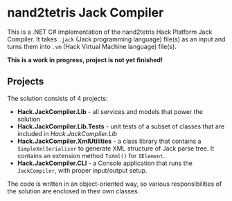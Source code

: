 # nand2tetris Jack Compiler

This is a .NET C# implementation of the nand2tetris Hack Platform Jack Compiler.
It takes `.jack` (Jack programming language) file(s) as an input and turns them
into `.vm` (Hack Virtual Machine language) file(s).

**This is a work in progress, project is not yet finished!**

## Projects

The solution consists of 4 projects:

- **Hack.JackCompiler.Lib** - all services and models that power the solution
- **Hack.JackCompiler.Lib.Tests** - unit tests of a subset of classes that are
  included in *Hack.JackCompiler.Lib*
- **Hack.JackCompiler.XmlUtilities** - a class library that contains a
  `SimpleXmlSerializer` to generate XML structure of Jack parse tree. It
  contains an extension method `ToXml()` for `IElement`.
- **Hack.JackCompiler.CLI** - a Console application that runs the `JackCompiler`,
  with proper input/output setup.

The code is written in an object-oriented way, so various responsibilities of
the solution are enclosed in their own classes.
